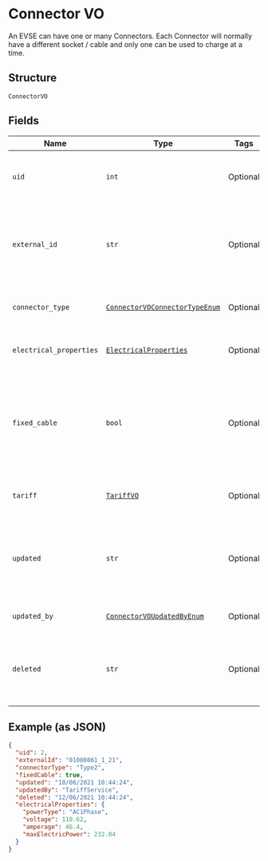 
# Connector VO

An EVSE can have one or many Connectors. Each Connector will normally have a different socket / cable and only one can be used to charge at a time.

## Structure

`ConnectorVO`

## Fields

| Name | Type | Tags | Description |
|  --- | --- | --- | --- |
| `uid` | `int` | Optional | Internal identifier used to refer to this Connector |
| `external_id` | `str` | Optional | Identifier of the Evse as given by the Operator, unique for the containing EVSE' |
| `connector_type` | [`ConnectorVOConnectorTypeEnum`](../../doc/models/connector-vo-connector-type-enum.md) | Optional | Type of the connector in the EVSE unit. |
| `electrical_properties` | [`ElectricalProperties`](../../doc/models/electrical-properties.md) | Optional | Electrical Properties of the Connector |
| `fixed_cable` | `bool` | Optional | Indicates whether Connector has a fixed cable attached. False by default (not sent in this case) |
| `tariff` | [`TariffVO`](../../doc/models/tariff-vo.md) | Optional | Tariff details for charging on this Connector |
| `updated` | `str` | Optional | ISO8601-compliant UTC datetime of the last update of the Connectors's data |
| `updated_by` | [`ConnectorVOUpdatedByEnum`](../../doc/models/connector-vo-updated-by-enum.md) | Optional | Source of the last update |
| `deleted` | `str` | Optional | optional  ISO8601-compliant UTC deletion timestamp of the connector |

## Example (as JSON)

```json
{
  "uid": 2,
  "externalId": "01000861_1_21",
  "connectorType": "Type2",
  "fixedCable": true,
  "updated": "10/06/2021 10:44:24",
  "updatedBy": "TariffService",
  "deleted": "12/06/2021 10:44:24",
  "electricalProperties": {
    "powerType": "AC1Phase",
    "voltage": 110.62,
    "amperage": 46.4,
    "maxElectricPower": 232.04
  }
}
```

